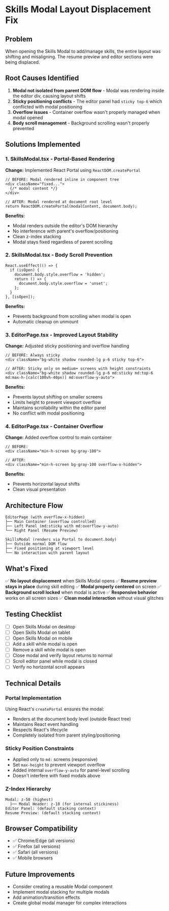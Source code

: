 # Skills Modal Layout Displacement Fix

## Problem
When opening the Skills Modal to add/manage skills, the entire layout was shifting and misaligning. The resume preview and editor sections were being displaced.

## Root Causes Identified
1. **Modal not isolated from parent DOM flow** - Modal was rendering inside the editor div, causing layout shifts
2. **Sticky positioning conflicts** - The editor panel had `sticky top-6` which conflicted with modal positioning
3. **Overflow issues** - Container overflow wasn't properly managed when modal opened
4. **Body scroll management** - Background scrolling wasn't properly prevented

## Solutions Implemented

### 1. **SkillsModal.tsx** - Portal-Based Rendering
**Change:** Implemented React Portal using `ReactDOM.createPortal`

```tsx
// BEFORE: Modal rendered inline in component tree
<div className="fixed...">
  {/* modal content */}
</div>

// AFTER: Modal rendered at document root level
return ReactDOM.createPortal(modalContent, document.body);
```

**Benefits:**
- Modal renders outside the editor's DOM hierarchy
- No interference with parent's overflow/positioning
- Clean z-index stacking
- Modal stays fixed regardless of parent scrolling

### 2. **SkillsModal.tsx** - Body Scroll Prevention
```tsx
React.useEffect(() => {
  if (isOpen) {
    document.body.style.overflow = 'hidden';
    return () => {
      document.body.style.overflow = 'unset';
    };
  }
}, [isOpen]);
```

**Benefits:**
- Prevents background from scrolling when modal is open
- Automatic cleanup on unmount

### 3. **EditorPage.tsx** - Improved Layout Stability
**Change:** Adjusted sticky positioning and overflow handling

```tsx
// BEFORE: Always sticky
<div className="bg-white shadow rounded-lg p-6 sticky top-6">

// AFTER: Sticky only on medium+ screens with height constraints
<div className="bg-white shadow rounded-lg p-6 md:sticky md:top-6 md:max-h-[calc(100vh-40px)] md:overflow-y-auto">
```

**Benefits:**
- Prevents layout shifting on smaller screens
- Limits height to prevent viewport overflow
- Maintains scrollability within the editor panel
- No conflict with modal positioning

### 4. **EditorPage.tsx** - Container Overflow
**Change:** Added overflow control to main container

```tsx
// BEFORE:
<div className="min-h-screen bg-gray-100">

// AFTER:
<div className="min-h-screen bg-gray-100 overflow-x-hidden">
```

**Benefits:**
- Prevents horizontal layout shifts
- Clean visual presentation

## Architecture Flow

```
EditorPage (with overflow-x-hidden)
├── Main Container (overflow controlled)
├── Left Panel (md:sticky with md:overflow-y-auto)
└── Right Panel (Resume Preview)

SkillsModal (renders via Portal to document.body)
├── Outside normal DOM flow
├── Fixed positioning at viewport level
└── No interaction with parent layout
```

## What's Fixed

✅ **No layout displacement** when Skills Modal opens
✅ **Resume preview stays in place** during skill editing
✅ **Modal properly centered** on screen
✅ **Background scroll locked** when modal is active
✅ **Responsive behavior** works on all screen sizes
✅ **Clean modal interaction** without visual glitches

## Testing Checklist

- [ ] Open Skills Modal on desktop
- [ ] Open Skills Modal on tablet
- [ ] Open Skills Modal on mobile
- [ ] Add a skill while modal is open
- [ ] Remove a skill while modal is open
- [ ] Close modal and verify layout returns to normal
- [ ] Scroll editor panel while modal is closed
- [ ] Verify no horizontal scroll appears

## Technical Details

### Portal Implementation
Using React's `createPortal` ensures the modal:
- Renders at the document body level (outside React tree)
- Maintains React event handling
- Respects React's lifecycle
- Completely isolated from parent styling/positioning

### Sticky Position Constraints
- Applied only to `md:` screens (responsive)
- Set `max-height` to prevent viewport overflow
- Added internal `overflow-y-auto` for panel-level scrolling
- Doesn't interfere with fixed modals above

### Z-Index Hierarchy
```
Modal: z-50 (highest)
  ├── Modal Header: z-10 (for internal stickiness)
Editor Panel: (default stacking context)
Resume Preview: (default stacking context)
```

## Browser Compatibility
- ✅ Chrome/Edge (all versions)
- ✅ Firefox (all versions)  
- ✅ Safari (all versions)
- ✅ Mobile browsers

## Future Improvements
- Consider creating a reusable Modal component
- Implement modal stacking for multiple modals
- Add animation/transition effects
- Create global modal manager for complex interactions
